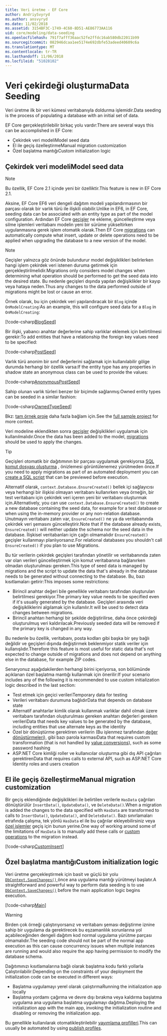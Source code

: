 ```yaml
---
title: Veri üretme - EF Core
author: AndriySvyryd
ms.author: ansvyryd
ms.date: 11/02/2018
ms.assetid: 3154BF3C-1749-4C60-8D51-AE86773AA116
uid: core/modeling/data-seeding
ms.openlocfilehash: 791f7afff36aac52fe2ffdc16ab580db22011b99
ms.sourcegitcommit: 082946dcaa1ee5174e692dbfe53adeed40609c6a
ms.translationtype: MT
ms.contentlocale: tr-TR
ms.lasthandoff: 11/06/2018
ms.locfileid: "51028102"
---
```

# <a name="data-seeding"></a><span data-ttu-id="b6b02-102">Veri çekirdeği oluşturma</span><span class="sxs-lookup"><span data-stu-id="b6b02-102">Data Seeding</span></span>

<span data-ttu-id="b6b02-103">Veri üretme ilk bir veri kümesi veritabanıyla doldurma işlemidir.</span><span class="sxs-lookup"><span data-stu-id="b6b02-103">Data seeding is the process of populating a database with an initial set of data.</span></span>

<span data-ttu-id="b6b02-104">EF Core gerçekleştirilebilir birkaç yolu vardır:</span><span class="sxs-lookup"><span data-stu-id="b6b02-104">There are several ways this can be accomplished in EF Core:</span></span>
* <span data-ttu-id="b6b02-105">Çekirdek veri modeli</span><span class="sxs-lookup"><span data-stu-id="b6b02-105">Model seed data</span></span>
* <span data-ttu-id="b6b02-106">El ile geçiş özelleştirme</span><span class="sxs-lookup"><span data-stu-id="b6b02-106">Manual migration customization</span></span>
* <span data-ttu-id="b6b02-107">Özel başlatma mantığı</span><span class="sxs-lookup"><span data-stu-id="b6b02-107">Custom initialization logic</span></span>

## <a name="model-seed-data"></a><span data-ttu-id="b6b02-108">Çekirdek veri modeli</span><span class="sxs-lookup"><span data-stu-id="b6b02-108">Model seed data</span></span>

> [!NOTE]
> <span data-ttu-id="b6b02-109">Bu özellik, EF Core 2.1 içinde yeni bir özelliktir.</span><span class="sxs-lookup"><span data-stu-id="b6b02-109">This feature is new in EF Core 2.1.</span></span>

<span data-ttu-id="b6b02-110">Aksine, EF Core EF6 veri dengeli dağıtım modeli yapılandırmasının bir parçası olarak bir varlık türü ile ilişkili olabilir.</span><span class="sxs-lookup"><span data-stu-id="b6b02-110">Unlike in EF6, in EF Core, seeding data can be associated with an entity type as part of the model configuration.</span></span> <span data-ttu-id="b6b02-111">Ardından EF Core [geçişler](xref:core/managing-schemas/migrations/index) ne ekleme, güncelleştirme veya silme işlemleri veritabanı modelin yeni bir sürüme yükseltirken uygulanmasına gerek işlem otomatik olarak.</span><span class="sxs-lookup"><span data-stu-id="b6b02-111">Then EF Core [migrations](xref:core/managing-schemas/migrations/index) can automatically compute what insert, update or delete operations need to be applied when upgrading the database to a new version of the model.</span></span>

> [!NOTE]
> <span data-ttu-id="b6b02-112">Geçişler yalnızca göz önünde bulundurur model değişiklikleri belirlerken hangi işlem çekirdek veri istenen duruma getirmek için gerçekleştirilmelidir.</span><span class="sxs-lookup"><span data-stu-id="b6b02-112">Migrations only considers model changes when determining what operation should be performed to get the seed data into the desired state.</span></span> <span data-ttu-id="b6b02-113">Bu nedenle geçişleri dışında yapılan değişiklikler bir kayıp veya hataya neden.</span><span class="sxs-lookup"><span data-stu-id="b6b02-113">Thus any changes to the data performed outside of migrations might be lost or cause an error.</span></span>

<span data-ttu-id="b6b02-114">Örnek olarak, bu için çekirdek veri yapılandıracak bir `Blog` içinde `OnModelCreating`:</span><span class="sxs-lookup"><span data-stu-id="b6b02-114">As an example, this will configure seed data for a `Blog` in `OnModelCreating`:</span></span>

[!code-csharp[BlogSeed](../../../samples/core/Modeling/DataSeeding/DataSeedingContext.cs?name=BlogSeed)]

<span data-ttu-id="b6b02-115">Bir ilişki, yabancı anahtar değerlerine sahip varlıklar eklemek için belirtilmesi gerekir:</span><span class="sxs-lookup"><span data-stu-id="b6b02-115">To add entities that have a relationship the foreign key values need to be specified:</span></span>

[!code-csharp[PostSeed](../../../samples/core/Modeling/DataSeeding/DataSeedingContext.cs?name=PostSeed)]

<span data-ttu-id="b6b02-116">Varlık türü anonim bir sınıf değerlerini sağlamak için kullanılabilir gölge durumda herhangi bir özellik varsa:</span><span class="sxs-lookup"><span data-stu-id="b6b02-116">If the entity type has any properties in shadow state an anonymous class can be used to provide the values:</span></span>

[!code-csharp[AnonymousPostSeed](../../../samples/core/Modeling/DataSeeding/DataSeedingContext.cs?name=AnonymousPostSeed)]

<span data-ttu-id="b6b02-117">Sahip olunan varlık türleri benzer bir biçimde sağlanmış:</span><span class="sxs-lookup"><span data-stu-id="b6b02-117">Owned entity types can be seeded in a similar fashion:</span></span>

[!code-csharp[OwnedTypeSeed](../../../samples/core/Modeling/DataSeeding/DataSeedingContext.cs?name=OwnedTypeSeed)]

<span data-ttu-id="b6b02-118">Bkz: [tam örnek proje](https://github.com/aspnet/EntityFramework.Docs/tree/master/samples/core/Modeling/DataSeeding) daha fazla bağlam için.</span><span class="sxs-lookup"><span data-stu-id="b6b02-118">See the [full sample project](https://github.com/aspnet/EntityFramework.Docs/tree/master/samples/core/Modeling/DataSeeding) for more context.</span></span>

<span data-ttu-id="b6b02-119">Veri modeline eklendikten sonra [geçişler](xref:core/managing-schemas/migrations/index) değişiklikleri uygulamak için kullanılmalıdır.</span><span class="sxs-lookup"><span data-stu-id="b6b02-119">Once the data has been added to the model, [migrations](xref:core/managing-schemas/migrations/index) should be used to apply the changes.</span></span>

> [!TIP]
> <span data-ttu-id="b6b02-120">Geçişleri otomatik bir dağıtımının bir parçası uygulamak gerekiyorsa [SQL komut dosyası oluşturma](xref:core/managing-schemas/migrations/index#generate-sql-scripts) , önizlemesi görüntülenemez yürütmeden önce.</span><span class="sxs-lookup"><span data-stu-id="b6b02-120">If you need to apply migrations as part of an automated deployment you can [create a SQL script](xref:core/managing-schemas/migrations/index#generate-sql-scripts) that can be previewed before execution.</span></span>

<span data-ttu-id="b6b02-121">Alternatif olarak, `context.Database.EnsureCreated()` bellek içi sağlayıcısı veya herhangi bir ilişkisi olmayan veritabanı kullanırken veya örneğin, bir test veritabanı için çekirdek veri içeren yeni bir veritabanı oluşturmak için.</span><span class="sxs-lookup"><span data-stu-id="b6b02-121">Alternatively, you can use `context.Database.EnsureCreated()` to create a new database containing the seed data, for example for a test database or when using the in-memory provider or any non-relation database.</span></span> <span data-ttu-id="b6b02-122">Unutmayın veritabanı zaten var, `EnsureCreated()` ne ya da veritabanında çekirdek veri şemasını güncelleştirir.</span><span class="sxs-lookup"><span data-stu-id="b6b02-122">Note that if the database already exists, `EnsureCreated()` will neither update the schema nor the seed data in the database.</span></span> <span data-ttu-id="b6b02-123">İlişkisel veritabanları için çağrı olmamalıdır `EnsureCreated()` geçişler kullanmayı planlıyorsanız.</span><span class="sxs-lookup"><span data-stu-id="b6b02-123">For relational databases you shouldn't call `EnsureCreated()` if you plan to use Migrations.</span></span>

<span data-ttu-id="b6b02-124">Bu tür verilerin çekirdek geçişleri tarafından yönetilir ve veritabanında zaten var olan verileri güncelleştirmek için komut veritabanına bağlanırken olmadan oluşturulması gereken.</span><span class="sxs-lookup"><span data-stu-id="b6b02-124">This type of seed data is managed by migrations and the script to update the data that's already in the database needs to be generated without connecting to the database.</span></span> <span data-ttu-id="b6b02-125">Bu, bazı kısıtlamaları getirir:</span><span class="sxs-lookup"><span data-stu-id="b6b02-125">This imposes some restrictions:</span></span>
* <span data-ttu-id="b6b02-126">Birincil anahtar değeri bile genellikle veritabanı tarafından oluşturulan belirtilmesi gerekiyor.</span><span class="sxs-lookup"><span data-stu-id="b6b02-126">The primary key value needs to be specified even if it's usually generated by the database.</span></span> <span data-ttu-id="b6b02-127">Geçişleri arasında veri değişikliklerini algılamak için kullanılır.</span><span class="sxs-lookup"><span data-stu-id="b6b02-127">It will be used to detect data changes between migrations.</span></span>
* <span data-ttu-id="b6b02-128">Birincil anahtarı herhangi bir şekilde değiştirilirse, daha önce çekirdeği oluşturulmuş veri kaldırılacak.</span><span class="sxs-lookup"><span data-stu-id="b6b02-128">Previously seeded data will be removed if the primary key is changed in any way.</span></span>

<span data-ttu-id="b6b02-129">Bu nedenle bu özellik, veritabanı, posta kodları gibi başka bir şey bağlı değildir ve geçişleri dışında değiştirmek beklenmiyor statik veriler için kullanışlıdır.</span><span class="sxs-lookup"><span data-stu-id="b6b02-129">Therefore this feature is most useful for static data that's not expected to change outside of migrations and does not depend on anything else in the database, for example ZIP codes.</span></span>

<span data-ttu-id="b6b02-130">Senaryonuz aşağıdakilerden herhangi birini içeriyorsa, son bölümünde açıklanan özel başlatma mantığı kullanmak için önerilir:</span><span class="sxs-lookup"><span data-stu-id="b6b02-130">If your scenario includes any of the following it is recommended to use custom initialization logic described in the last section:</span></span>
* <span data-ttu-id="b6b02-131">Test etmek için geçici verileri</span><span class="sxs-lookup"><span data-stu-id="b6b02-131">Temporary data for testing</span></span>
* <span data-ttu-id="b6b02-132">Verileri veritabanı durumuna bağlıdır</span><span class="sxs-lookup"><span data-stu-id="b6b02-132">Data that depends on database state</span></span>
* <span data-ttu-id="b6b02-133">Alternatif anahtarlar kimlik olarak kullanmak varlıklar dahil olmak üzere veritabanı tarafından oluşturulması gereken anahtarı değerleri gereken verileri</span><span class="sxs-lookup"><span data-stu-id="b6b02-133">Data that needs key values to be generated by the database, including entities that use alternate keys as the identity</span></span>
* <span data-ttu-id="b6b02-134">Özel bir dönüştürme gerektiren verilerin (Bu işlenmez tarafından [değer dönüştürmeleri](xref:core/modeling/value-conversions)), gibi bazı parola karması</span><span class="sxs-lookup"><span data-stu-id="b6b02-134">Data that requires custom transformation (that is not handled by [value conversions](xref:core/modeling/value-conversions)), such as some password hashing</span></span>
* <span data-ttu-id="b6b02-135">ASP.NET Core kimliği roller ve kullanıcılar oluşturma gibi dış API çağrıları gerektiren</span><span class="sxs-lookup"><span data-stu-id="b6b02-135">Data that requires calls to external API, such as ASP.NET Core Identity roles and users creation</span></span>

## <a name="manual-migration-customization"></a><span data-ttu-id="b6b02-136">El ile geçiş özelleştirme</span><span class="sxs-lookup"><span data-stu-id="b6b02-136">Manual migration customization</span></span>

<span data-ttu-id="b6b02-137">Bir geçiş eklendiğinde değişiklikleri ile belirtilen verilerle `HasData` çağrıları dönüştürülür `InsertData()`, `UpdateData()`, ve `DeleteData()`.</span><span class="sxs-lookup"><span data-stu-id="b6b02-137">When a migration is added the changes to the data specified with `HasData` are transformed to calls to `InsertData()`, `UpdateData()`, and `DeleteData()`.</span></span> <span data-ttu-id="b6b02-138">Bazı sınırlamaları etrafında çalışma, tek yönlü `HasData` el ile bu çağrılar ekleyebilirsiniz veya [özel işlemler](xref:core/managing-schemas/migrations/operations) geçiş için bunun yerine.</span><span class="sxs-lookup"><span data-stu-id="b6b02-138">One way of working around some of the limitations of `HasData` is to manually add these calls or [custom operations](xref:core/managing-schemas/migrations/operations) to the migration instead.</span></span>

[!code-csharp[CustomInsert](../../../samples/core/Modeling/DataSeeding/Migrations/20181102235626_Initial.cs?name=CustomInsert)]

## <a name="custom-initialization-logic"></a><span data-ttu-id="b6b02-139">Özel başlatma mantığı</span><span class="sxs-lookup"><span data-stu-id="b6b02-139">Custom initialization logic</span></span>

<span data-ttu-id="b6b02-140">Veri üretme gerçekleştirmek için basit ve güçlü bir yolu [ `DbContext.SaveChanges()` ](xref:core/saving/index) önce ana uygulama mantığı yürütmeyi başlatır.</span><span class="sxs-lookup"><span data-stu-id="b6b02-140">A straightforward and powerful way to perform data seeding is to use [`DbContext.SaveChanges()`](xref:core/saving/index) before the main application logic begins execution.</span></span>

[!code-csharp[Main](../../../samples/core/Modeling/DataSeeding/Program.cs?name=CustomSeeding)]

> [!WARNING]
> <span data-ttu-id="b6b02-141">Birden çok örneği çalıştırıyorsanız ve veritabanı şeması değiştirme iznine sahip bir uygulama da gerektirecek bu eşzamanlılık sorunlarına yol açabileceğinden dengeli dağıtım kod normal uygulama yürütme parçası olmamalıdır.</span><span class="sxs-lookup"><span data-stu-id="b6b02-141">The seeding code should not be part of the normal app execution as this can cause concurrency issues when multiple instances are running and would also require the app having permission to modify the database schema.</span></span>

<span data-ttu-id="b6b02-142">Dağıtımınızı kısıtlamalarına bağlı olarak başlatma kodu farklı yollarla Çalıştırılabilir:</span><span class="sxs-lookup"><span data-stu-id="b6b02-142">Depending on the constraints of your deployment the initialization code can be executed in different ways:</span></span>
* <span data-ttu-id="b6b02-143">Başlatma uygulamayı yerel olarak çalıştırma</span><span class="sxs-lookup"><span data-stu-id="b6b02-143">Running the initialization app locally</span></span>
* <span data-ttu-id="b6b02-144">Başlatma yordamı çağırma ve devre dışı bırakma veya kaldırma başlatma uygulama ana uygulama başlatma uygulamayı dağıtma.</span><span class="sxs-lookup"><span data-stu-id="b6b02-144">Deploying the initialization app with the main app, invoking the initialization routine and disabling or removing the initialization app.</span></span>

<span data-ttu-id="b6b02-145">Bu genellikle kullanılarak otomatikleştirilebilir [yayımlama profilleri](https://docs.microsoft.com/en-us/aspnet/core/host-and-deploy/visual-studio-publish-profiles).</span><span class="sxs-lookup"><span data-stu-id="b6b02-145">This can usually be automated by using [publish profiles](https://docs.microsoft.com/en-us/aspnet/core/host-and-deploy/visual-studio-publish-profiles).</span></span>
